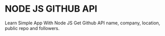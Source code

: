 # NODE JS GITHUB API

Learn Simple App With Node JS Get Github API name, company, location, public repo and followers.